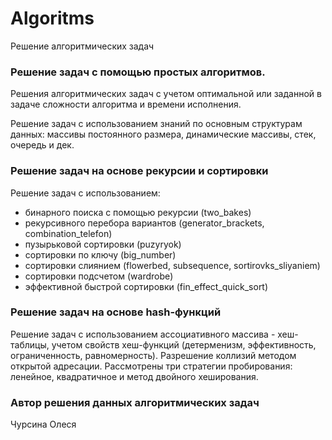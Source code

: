 # Algoritms
Решение алгоритмических задач
### Решение задач с помощью простых алгоритмов. 
Решения алгоритмических задач с учетом оптимальной или заданной в задаче сложности алгоритма и времени исполнения.

Решение задач с использованием знаний по основным структурам данных:
массивы постоянного размера, динамические массивы, стек, очередь и дек.

### Решение задач на основе рекурсии и сортировки
Решение задач с использованием:
- бинарного поиска с помощью рекурсии (two_bakes)
- рекурсивного перебора вариантов (generator_brackets, combination_telefon)
- пузырьковой сортировки (puzyryok)
- сортировки по ключу (big_number)
- сортировки слиянием (flowerbed, subsequence, sortirovks_sliyaniem)
- сортировки подсчетом (wardrobe)
- эффективной быстрой сортировки (fin_effect_quick_sort)

### Решение задач на основе hash-функций
Решение задач с использованием ассоциативного массива - хеш-таблицы, учетом свойств хеш-функций (детерменизм, эффективность, ограниченность,
равномерность). Разрешение коллизий методом открытой адресации. Рассмотрены три стратегии пробирования: ленейное, квадратичное и метод двойного хеширования.

### Автор решения данных алгоритмических задач
Чурсина Олеся
